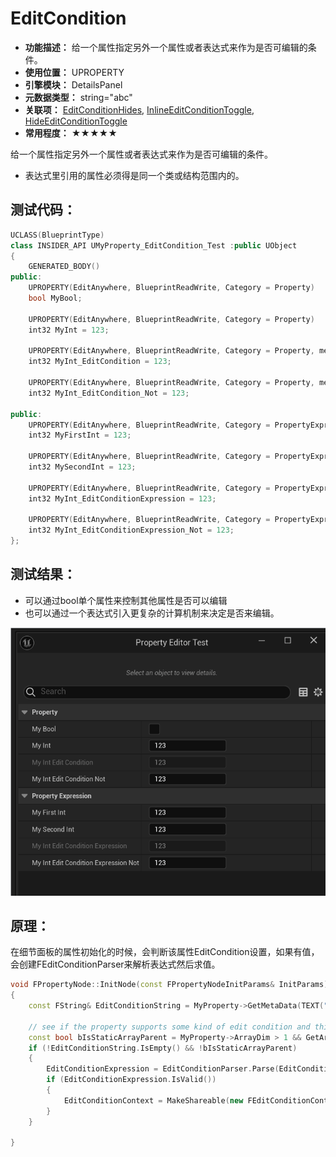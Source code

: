 ﻿# EditCondition

- **功能描述：** 给一个属性指定另外一个属性或者表达式来作为是否可编辑的条件。
- **使用位置：** UPROPERTY
- **引擎模块：** DetailsPanel
- **元数据类型：** string="abc"
- **关联项：** [EditConditionHides](#Meta_DetailsPanel_EditConditionHides), [InlineEditConditionToggle](#Meta_DetailsPanel_InlineEditConditionToggle), [HideEditConditionToggle](#Meta_DetailsPanel_HideEditConditionToggle)
- **常用程度：** ★★★★★

给一个属性指定另外一个属性或者表达式来作为是否可编辑的条件。

- 表达式里引用的属性必须得是同一个类或结构范围内的。

## 测试代码：

```cpp
UCLASS(BlueprintType)
class INSIDER_API UMyProperty_EditCondition_Test :public UObject
{
	GENERATED_BODY()
public:
	UPROPERTY(EditAnywhere, BlueprintReadWrite, Category = Property)
	bool MyBool;

	UPROPERTY(EditAnywhere, BlueprintReadWrite, Category = Property)
	int32 MyInt = 123;

	UPROPERTY(EditAnywhere, BlueprintReadWrite, Category = Property, meta = (EditCondition = "MyBool"))
	int32 MyInt_EditCondition = 123;

	UPROPERTY(EditAnywhere, BlueprintReadWrite, Category = Property, meta = (EditCondition = "!MyBool"))
	int32 MyInt_EditCondition_Not = 123;

public:
	UPROPERTY(EditAnywhere, BlueprintReadWrite, Category = PropertyExpression)
	int32 MyFirstInt = 123;

	UPROPERTY(EditAnywhere, BlueprintReadWrite, Category = PropertyExpression)
	int32 MySecondInt = 123;

	UPROPERTY(EditAnywhere, BlueprintReadWrite, Category = PropertyExpression, meta = (EditCondition = "(MyFirstInt+MySecondInt)==500"))
	int32 MyInt_EditConditionExpression = 123;

	UPROPERTY(EditAnywhere, BlueprintReadWrite, Category = PropertyExpression, meta = (EditCondition = "!((MyFirstInt+MySecondInt)==500)"))
	int32 MyInt_EditConditionExpression_Not = 123;
};
```

## 测试结果：

- 可以通过bool单个属性来控制其他属性是否可以编辑
- 也可以通过一个表达式引入更复杂的计算机制来决定是否来编辑。

![EditCondition](Meta_DetailsPanel_EditCondition_EditCondition.gif)

## 原理：

在细节面板的属性初始化的时候，会判断该属性EditCondition设置，如果有值，会创建FEditConditionParser来解析表达式然后求值。

```cpp
void FPropertyNode::InitNode(const FPropertyNodeInitParams& InitParams)
{
	const FString& EditConditionString = MyProperty->GetMetaData(TEXT("EditCondition"));

	// see if the property supports some kind of edit condition and this isn't the "parent" property of a static array
	const bool bIsStaticArrayParent = MyProperty->ArrayDim > 1 && GetArrayIndex() != -1;
	if (!EditConditionString.IsEmpty() && !bIsStaticArrayParent)
	{
		EditConditionExpression = EditConditionParser.Parse(EditConditionString);
		if (EditConditionExpression.IsValid())
		{
			EditConditionContext = MakeShareable(new FEditConditionContext(*this));
		}
	}

}
```